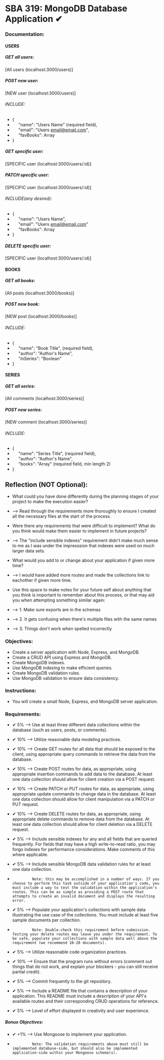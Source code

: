 
# SBA 319: MongoDB Database Application ✔

### Documentation:
#### USERS
##### GET all users:
[All users (localhost:3000/users)]

##### POST new user:
[NEW user (localhost:3000/users)]
###### INCLUDE:
* {
* &nbsp;&nbsp;&nbsp;&nbsp; "name": "Users Name" (required field),
* &nbsp;&nbsp;&nbsp;&nbsp; "email": "Users email@email.com",
* &nbsp;&nbsp;&nbsp;&nbsp; "favBooks": Array
* }


##### GET specific user:
[SPECIFIC user (localhost:3000/users/:id)]

##### PATCH specific user:
[SPECIFIC user (localhost:3000/users/:id)]
###### INCLUDE(any desired):
* {
* &nbsp;&nbsp;&nbsp;&nbsp; "name": "Users Name",
* &nbsp;&nbsp;&nbsp;&nbsp; "email": "Users email@email.com"
* &nbsp;&nbsp;&nbsp;&nbsp; "favBooks": Array
* }

##### DELETE specific user:
[SPECIFIC user (localhost:3000/users/:id)]

#### BOOKS
##### GET all books:
[All posts (localhost:3000/books)]

##### POST new book:
[NEW post (localhost:3000/books)]
###### INCLUDE:
* {
* &nbsp;&nbsp;&nbsp;&nbsp; "name": "Book Title", (required field),
* &nbsp;&nbsp;&nbsp;&nbsp; "author": "Author's Name",
* &nbsp;&nbsp;&nbsp;&nbsp; "inSeries": "Boolean"
* }

#### SERIES
##### GET all series:
[All comments (localhost:3000/series)]

##### POST new series:
[NEW comment (localhost:3000/series)]
###### INCLUDE:
* {
* &nbsp;&nbsp;&nbsp;&nbsp; "name": "Series Title", (required field),
* &nbsp;&nbsp;&nbsp;&nbsp; "author": "Author's Name",
* &nbsp;&nbsp;&nbsp;&nbsp; "books": "Array" (required field, min length 2)
* }





## Reflection (NOT Optional):
 * What could you have done differently during the planning stages of your project to make the execution easier?
 * --> Read through the requirements more thoroughly to ensure I created all the necessary files at the start of the process.

 * Were there any requirements that were difficult to implement? What do you think would make them easier to implement in future projects?
 * --> The "include sensible indexes" requirement didn't make much sense to me as I was under the impresssion that indexes were used on much larger data sets.

 * What would you add to or change about your application if given more time?
 * --> I would have added more routes and made the collections link to eachother if given more time.

 * Use this space to make notes for your future self about anything that you think is important to remember about this process, or that may aid you when attempting something similar again:
 * --> 1. Make sure exports are in the schemas
 * --> 2. It gets confusing when there's multiple files with the same names
 * --> 3. Things don't work when spelled incorrectly





### Objectives:
 * Create a server application with Node, Express, and MongoDB.
 * Create a CRUD API using Express and MongoDB.
 * Create MongoDB indexes.
 * Use MongoDB indexing to make efficient queries.
 * Create MongoDB validation rules.
 * Use MongoDB validation to ensure data consistency.


### Instructions:
 * You will create a small Node, Express, and MongoDB server application. 


### Requirements:
 *   ✔  5%  --> Use at least three different data collections within the database (such as users, posts, or comments).

 *   ✔ 10%  --> Utilize reasonable data modeling practices.

 *   ✔ 10%  --> Create GET routes for all data that should be exposed to the client, using appropriate query commands to retrieve the data from the database.

 *   ✔ 10%  --> Create POST routes for data, as appropriate, using appropriate insertion commands to add data to the database. At least one data collection should allow for client creation via a POST request.

 *   ✔ 10%  --> Create PATCH or PUT routes for data, as appropriate, using appropriate update commands to change data in the database. At least one data collection should allow for client manipulation via a PATCH or PUT request.

 *   ✔ 10%  --> Create DELETE routes for data, as appropriate, using appropriate delete commands to remove data from the database. At least one data collection should allow for client deletion via a DELETE request.

 *   ✔  5%  --> Include sensible indexes for any and all fields that are queried frequently. For fields that may have a high write-to-read ratio, you may forgo indexes for performance considerations. Make comments of this where applicable.

 *   ✔  5%  --> Include sensible MongoDB data validation rules for at least one data collection.
 *              Note: this may be accomplished in a number of ways. If you choose to perform this task outside of your application's code, you must include a way to test the validation within the application's routes. This can be as simple as providing a POST route that attempts to create an invalid document and displays the resulting error.

 *   ✔  5%  --> Populate your application's collections with sample data illustrating the use case of the collections. You must include at least five sample documents per collection.
 *              Note: Double-check this requirement before submission. Testing your delete routes may leave you under the requirement. To be safe, populate your collections with sample data well above the requirement (we recommend 10-20 documents).

 *   ✔  5%  --> Utilize reasonable code organization practices.

 *   ✔ 10%  --> Ensure that the program runs without errors (comment out things that do not work, and explain your blockers - you can still receive partial credit).

 *   ✔  5%  --> Commit frequently to the git repository.

 *   ✔  5%  --> Include a README file that contains a description of your application. This README must include a description of your API's available routes and their corresponding CRUD operations for reference.

 *   ✔  5%  --> Level of effort displayed in creativity and user experience.

##### Bonus Objectives:
 *   ✔ +1%  --> Use Mongoose to implement your application.
 *              Note: The validation requirements above must still be implemented database-side, but should also be implemented application-side within your Mongoose schema(s).